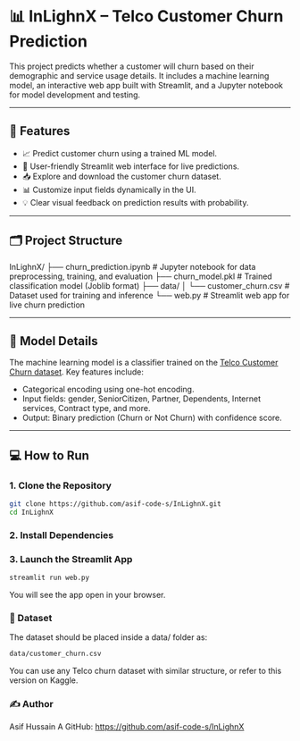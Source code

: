 # 📊 InLighnX – Telco Customer Churn Prediction

This project predicts whether a customer will churn based on their demographic and service usage details. It includes a machine learning model, an interactive web app built with Streamlit, and a Jupyter notebook for model development and testing.

---

## 🚀 Features

- 📈 Predict customer churn using a trained ML model.
- 🧠 User-friendly Streamlit web interface for live predictions.
- 📥 Explore and download the customer churn dataset.
- 📊 Customize input fields dynamically in the UI.
- 💡 Clear visual feedback on prediction results with probability.

---

## 🗂️ Project Structure

InLighnX/
├── churn_prediction.ipynb # Jupyter notebook for data preprocessing, training, and evaluation
├── churn_model.pkl # Trained classification model (Joblib format)
├── data/
│ └── customer_churn.csv # Dataset used for training and inference
└── web.py # Streamlit web app for live churn prediction


---

## 🧪 Model Details

The machine learning model is a classifier trained on the [Telco Customer Churn dataset](https://www.kaggle.com/blastchar/telco-customer-churn). Key features include:

- Categorical encoding using one-hot encoding.
- Input fields: gender, SeniorCitizen, Partner, Dependents, Internet services, Contract type, and more.
- Output: Binary prediction (Churn or Not Churn) with confidence score.

---

## 💻 How to Run

### 1. Clone the Repository

```bash
git clone https://github.com/asif-code-s/InLighnX.git
cd InLighnX
```
### 2. Install Dependencies

### 3. Launch the Streamlit App
```bash
streamlit run web.py
```
You will see the app open in your browser.

### 📁 Dataset
The dataset should be placed inside a data/ folder as:

```bash
data/customer_churn.csv
```
You can use any Telco churn dataset with similar structure, or refer to this version on Kaggle.

### ✍️ Author
Asif Hussain A
GitHub: https://github.com/asif-code-s/InLighnX

